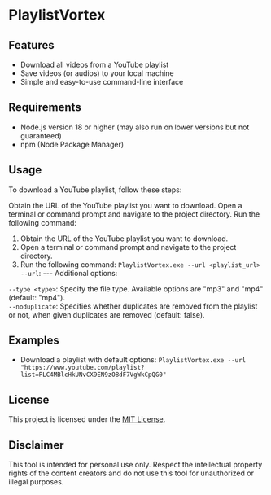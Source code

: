 # PlaylistVortex
## Features
- Download all videos from a YouTube playlist
- Save videos (or audios) to your local machine
- Simple and easy-to-use command-line interface
## Requirements
- Node.js version 18 or higher (may also run on lower versions but not guaranteed)
- npm (Node Package Manager)
## Usage
To download a YouTube playlist, follow these steps:

Obtain the URL of the YouTube playlist you want to download.
Open a terminal or command prompt and navigate to the project directory.
Run the following command:
1. Obtain the URL of the YouTube playlist you want to download.
2. Open a terminal or command prompt and navigate to the project directory.
3. Run the following command:
`
PlaylistVortex.exe --url <playlist_url>
`
`--url`: ---
Additional options:

`--type <type>`: Specify the file type. Available options are "mp3" and "mp4" (default: "mp4").\
`--noduplicate`: Specifies whether duplicates are removed from the playlist or not, when given duplicates are removed (default: false).
## Examples
- Download a playlist with default options:
`PlaylistVortex.exe --url "https://www.youtube.com/playlist?list=PLC4MBlcHkUNvCX9EN9zO8dF7VgWkCpQG0"`
## License
This project is licensed under the [MIT License](https://github.com/Schleimfresse/PlaylistVortex/blob/main/LICENSE).
## Disclaimer
This tool is intended for personal use only. Respect the intellectual property rights of the content creators and do not use this tool for unauthorized or illegal purposes.
